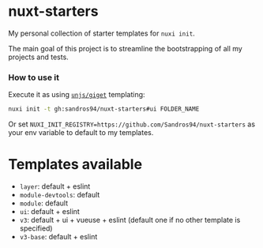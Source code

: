 # nuxt-starters
My personal collection of starter templates for `nuxi init`.

The main goal of this project is to streamline the bootstrapping of all my projects and tests.

### How to use it

Execute it as using [`unjs/giget`](https://github.com/unjs/giget) templating:
```bash
nuxi init -t gh:sandros94/nuxt-starters#ui FOLDER_NAME
```

Or set `NUXI_INIT_REGISTRY=https://github.com/Sandros94/nuxt-starters` as your env variable to default to my templates.

# Templates available

- `layer`: default + eslint
- `module-devtools`: default
- `module`: default
- `ui`: default + eslint
- `v3`: default + ui + vueuse + eslint (default one if no other template is specified)
- `v3-base`: default + eslint
